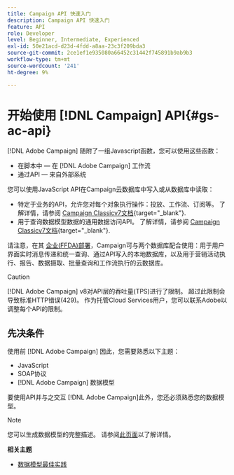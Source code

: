 ```yaml
---
title: Campaign API 快速入门
description: Campaign API 快速入门
feature: API
role: Developer
level: Beginner, Intermediate, Experienced
exl-id: 50e21acd-d23d-4fdd-a8aa-23c3f209bda3
source-git-commit: 2ce1ef1e935080a66452c31442f745891b9ab9b3
workflow-type: tm+mt
source-wordcount: '241'
ht-degree: 9%

---
```


# 开始使用 [!DNL Campaign] API{#gs-ac-api}

[!DNL Adobe Campaign] 随附了一组Javascript函数，您可以使用这些函数：

* 在脚本中 — 在 [!DNL Adobe Campaign] 工作流
* 通过API — 来自外部系统

您可以使用JavaScript API在Campaign云数据库中写入或从数据库中读取：

* 特定于业务的API，允许您对每个对象执行操作：投放、工作流、订阅等。 了解详情，请参阅 [Campaign Classicv7文档](https://experienceleague.adobe.com/docs/campaign-classic/using/configuring-campaign-classic/api/business-oriented-apis.html){target="_blank"}.
* 用于查询数据模型数据的通用数据访问API。 了解详情，请参阅 [Campaign Classicv7文档](https://experienceleague.adobe.com/docs/campaign-classic/using/configuring-campaign-classic/api/data-oriented-apis.html){target="_blank"}.

请注意，在其 [企业(FFDA)部署](../architecture/enterprise-deployment.md)，Campaign可与两个数据库配合使用：用于用户界面实时消息传递和统一查询、通过API写入的本地数据库，以及用于营销活动执行、报告、数据摄取、批量查询和工作流执行的云数据库。

>[!CAUTION]
>
>[!DNL Adobe Campaign] v8对API层的吞吐量(TPS)进行了限制。 超过此限制会导致标准HTTP错误(429)。 作为托管Cloud Services用户，您可以联系Adobe以调整每个API的限制。

## 先决条件

使用前 [!DNL Adobe Campaign] 因此，您需要熟悉以下主题：

* JavaScript
* SOAP协议
* [!DNL Adobe Campaign] 数据模型

要使用API并与之交互 [!DNL Adobe Campaign]此外，您还必须熟悉您的数据模型。

>[!NOTE]
>您可以生成数据模型的完整描述。 请参阅[此页面](datamodel.md)以了解详情。


**相关主题**

* [数据模型最佳实践](datamodel-best-practices.md)
